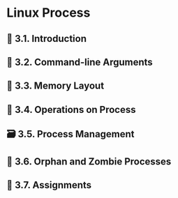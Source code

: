 # Linux Process

## 🚀 3.1. Introduction
## 📝 3.2. Command-line Arguments
## 🧠 3.3. Memory Layout
## 🔧 3.4. Operations on Process
## 🗃️ 3.5. Process Management
## 👻 3.6. Orphan and Zombie Processes
## 📝 3.7. Assignments
